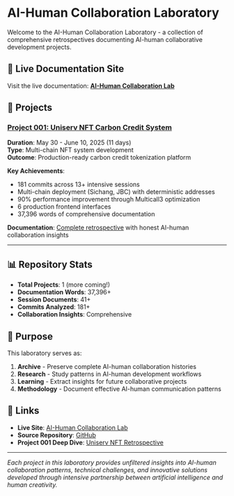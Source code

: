 # AI-Human Collaboration Laboratory

Welcome to the AI-Human Collaboration Laboratory - a collection of comprehensive retrospectives documenting AI-human collaborative development projects.

## 🚀 Live Documentation Site

Visit the live documentation: **[AI-Human Collaboration Lab](https://alchemycat.github.io/AI-HUMAN-COLLAB-CAT-LAB/)**

## 📁 Projects

### [Project 001: Uniserv NFT Carbon Credit System](001-uniserv-nft-carbon-credit/)
**Duration**: May 30 - June 10, 2025 (11 days)  
**Type**: Multi-chain NFT system development  
**Outcome**: Production-ready carbon credit tokenization platform

**Key Achievements**:
- 181 commits across 13+ intensive sessions
- Multi-chain deployment (Sichang, JBC) with deterministic addresses
- 90% performance improvement through Multicall3 optimization
- 6 production frontend interfaces
- 37,396 words of comprehensive documentation

**Documentation**: [Complete retrospective](001-uniserv-nft-carbon-credit/INDEX.md) with honest AI-human collaboration insights

---

## 📊 Repository Stats

- **Total Projects**: 1 (more coming!)
- **Documentation Words**: 37,396+
- **Session Documents**: 41+
- **Commits Analyzed**: 181+
- **Collaboration Insights**: Comprehensive

## 🎯 Purpose

This laboratory serves as:

1. **Archive** - Preserve complete AI-human collaboration histories
2. **Research** - Study patterns in AI-human development workflows  
3. **Learning** - Extract insights for future collaborative projects
4. **Methodology** - Document effective AI-human communication patterns

## 🔗 Links

- **Live Site**: [AI-Human Collaboration Lab](https://alchemycat.github.io/AI-HUMAN-COLLAB-CAT-LAB/)
- **Source Repository**: [GitHub](https://github.com/alchemycat/AI-HUMAN-COLLAB-CAT-LAB)
- **Project 001 Deep Dive**: [Uniserv NFT Retrospective](001-uniserv-nft-carbon-credit/INDEX.md)

---

*Each project in this laboratory provides unfiltered insights into AI-human collaboration patterns, technical challenges, and innovative solutions developed through intensive partnership between artificial intelligence and human creativity.*